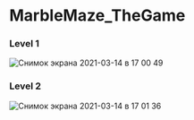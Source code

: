 # MarbleMaze_TheGame

### Level 1
![Снимок экрана 2021-03-14 в 17 00 49](https://user-images.githubusercontent.com/76963888/111072100-2a30ff80-84ea-11eb-8444-2d3eec27b0be.png)

### Level 2
![Снимок экрана 2021-03-14 в 17 01 36](https://user-images.githubusercontent.com/76963888/111072106-2e5d1d00-84ea-11eb-8802-c9f4e0a5b0da.png)

